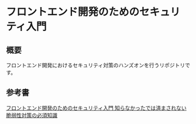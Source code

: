 # フロントエンド開発のためのセキュリティ入門

## 概要
フロントエンド開発におけるセキュリティ対策のハンズオンを行うリポジトリです。

## 参考書
[フロントエンド開発のためのセキュリティ入門 知らなかったでは済まされない脆弱性対策の必須知識](https://www.shoeisha.co.jp/book/detail/9784798169477)